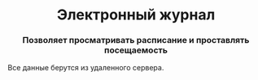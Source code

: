 <h1 align="center">Электронный журнал</h1>
<h3 align="center">Позволяет просматривать расписание и проставлять посещаемость</h3>
Все данные берутся из удаленного сервера.

